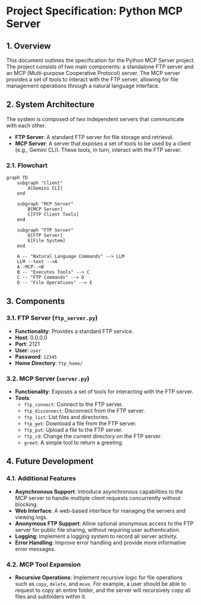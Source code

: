# Project Specification: Python MCP Server

## 1. Overview

This document outlines the specification for the Python MCP Server project. The project consists of two main components: a standalone FTP server and an MCP (Multi-purpose Cooperative Protocol) server. The MCP server provides a set of tools to interact with the FTP server, allowing for file management operations through a natural language interface.

## 2. System Architecture

The system is composed of two independent servers that communicate with each other.

- **FTP Server**: A standard FTP server for file storage and retrieval.
- **MCP Server**: A server that exposes a set of tools to be used by a client (e.g., Gemini CLI). These tools, in turn, interact with the FTP server.

### 2.1. Flowchart

```mermaid
graph TD
    subgraph "Client"
        A[Gemini CLI]
    end

    subgraph "MCP Server"
        B[MCP Server]
        C[FTP Client Tools]
    end

    subgraph "FTP Server"
        D[FTP Server]
        E[File System]
    end

    A -- "Natural Language Commands" --> LLM
    LLM --text -->A
    A--MCP-->B
    B -- "Executes Tools" --> C
    C -- "FTP Commands" --> D
    D -- "File Operations" --> E
```

## 3. Components

### 3.1. FTP Server (`ftp_server.py`)

-   **Functionality**: Provides a standard FTP service.
-   **Host**: 0.0.0.0
-   **Port**: 2121
-   **User**: `user`
-   **Password**: `12345`
-   **Home Directory**: `ftp_home/`

### 3.2. MCP Server (`server.py`)

-   **Functionality**: Exposes a set of tools for interacting with the FTP server.
-   **Tools**:
    -   `ftp_connect`: Connect to the FTP server.
    -   `ftp_disconnect`: Disconnect from the FTP server.
    -   `ftp_list`: List files and directories.
    -   `ftp_get`: Download a file from the FTP server.
    -   `ftp_put`: Upload a file to the FTP server.
    -   `ftp_cd`: Change the current directory on the FTP server.
    -   `greet`: A simple tool to return a greeting.

## 4. Future Development

### 4.1. Additional Features

-   **Asynchronous Support**: Introduce asynchronous capabilities to the MCP server to handle multiple client requests  concurrently without blocking.
-   **Web Interface**: A web-based interface for managing the servers and viewing logs.
-   **Anonymous FTP Support**: Allow optional anonymous access to the FTP server for public file sharing, without requiring user authentication.
-   **Logging**: Implement a logging system to record all server activity.
-   **Error Handling**: Improve error handling and provide more informative error messages.



### 4.2. MCP Tool Expansion

-   **Recursive Operations**: Implement recursive logic for file operations such as `copy`, `delete`, and `move`. For example, a user should be able to request to copy an entire folder, and the server will recursively copy all files and subfolders within it.

